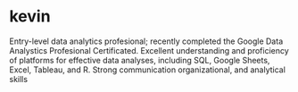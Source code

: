 # kevin
Entry-level data analytics profesional; recently completed the Google Data Analystics Profesional Certificated. Excellent understanding and proficiency of platforms for effective data analyses, including SQL, Google Sheets, Excel, Tableau, and R. Strong communication organizational, and analytical skills
